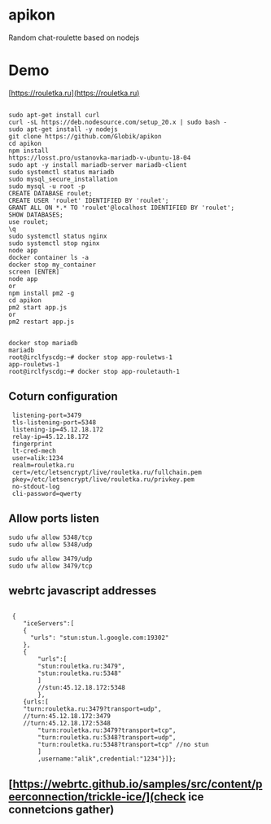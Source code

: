 # apikon
Random chat-roulette based on nodejs

# Demo

[https://rouletka.ru](https://rouletka.ru)


```
 
sudo apt-get install curl
curl -sL https://deb.nodesource.com/setup_20.x | sudo bash -
sudo apt-get install -y nodejs
git clone https://github.com/Globik/apikon
cd apikon
npm install
https://losst.pro/ustanovka-mariadb-v-ubuntu-18-04
sudo apt -y install mariadb-server mariadb-client
sudo systemctl status mariadb
sudo mysql_secure_installation
sudo mysql -u root -p
CREATE DATABASE roulet;
CREATE USER 'roulet' IDENTIFIED BY 'roulet';
GRANT ALL ON *.* TO 'roulet'@localhost IDENTIFIED BY 'roulet';
SHOW DATABASES;
use roulet;
\q
sudo systemctl status nginx 
sudo systemctl stop nginx 
node app
docker container ls -a
docker stop my_container
screen [ENTER]
node app
or
npm install pm2 -g
cd apikon
pm2 start app.js
or
pm2 restart app.js


docker stop mariadb
mariadb
root@irclfyscdg:~# docker stop app-rouletws-1 
app-rouletws-1
root@irclfyscdg:~# docker stop app-rouletauth-1

```

## Coturn configuration

```
 listening-port=3479
 tls-listening-port=5348
 listening-ip=45.12.18.172
 relay-ip=45.12.18.172
 fingerprint
 lt-cred-mech
 user=alik:1234
 realm=rouletka.ru
 cert=/etc/letsencrypt/live/rouletka.ru/fullchain.pem
 pkey=/etc/letsencrypt/live/rouletka.ru/privkey.pem
 no-stdout-log
 cli-password=qwerty

```

## Allow ports listen

```
sudo ufw allow 5348/tcp
sudo ufw allow 5348/udp

sudo ufw allow 3479/udp
sudo ufw allow 3479/tcp

```

## webrtc javascript addresses

```

 {
	"iceServers":[
	{
      "urls": "stun:stun.l.google.com:19302"
    },
	{
		"urls":[
		"stun:rouletka.ru:3479",
		"stun:rouletka.ru:5348"
		]
		//stun:45.12.18.172:5348
		},
	{urls:[
	"turn:rouletka.ru:3479?transport=udp",
	//turn:45.12.18.172:3479
	//turn:45.12.18.172:5348
		"turn:rouletka.ru:3479?transport=tcp", 
		"turn:rouletka.ru:5348?transport=udp",
		"turn:rouletka.ru:5348?transport=tcp" //no stun
		]
		,username:"alik",credential:"1234"}]};

```

## [https://webrtc.github.io/samples/src/content/peerconnection/trickle-ice/](check ice connetcions gather)
